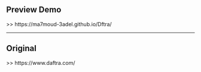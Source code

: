 <h2>Preview Demo</h2>
>> https://ma7moud-3adel.github.io/Dftra/
<hr>
<h2>Original</h2>
>> https://www.daftra.com/
